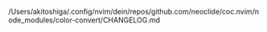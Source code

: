 /Users/akitoshiga/.config/nvim/dein/repos/github.com/neoclide/coc.nvim/node_modules/color-convert/CHANGELOG.md